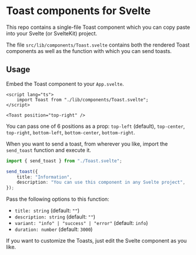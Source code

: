 # Toast components for Svelte

This repo contains a single-file Toast component which you can copy paste into your Svelte (or SvelteKit) project.

The file `src/lib/components/Toast.svelte` contains both the rendered Toast components as well as the function with which you can send toasts.

## Usage

Embed the Toast component to your `App.svelte`.

```svelte
<script lang="ts">
	import Toast from "./lib/components/Toast.svelte";
</script>

<Toast position="top-right" />
```

You can pass one of 6 positions as a prop: `top-left` (default), `top-center`, `top-right`, `bottom-left`, `bottom-center`, `bottom-right`.

When you want to send a toast, from wherever you like, import the `send_toast` function and execute it.

```typescript
import { send_toast } from "./Toast.svelte";

send_toast({
	title: "Information",
	description: "You can use this component in any Svelte project",
});
```

Pass the following options to this function:

-   `title: string` (default: `""`)
-   `description: string` (default: `""`)
-   `variant: "info" | "success" | "error"` (default: `info`)
-   `duration: number` (default: `3000`)

If you want to customize the Toasts, just edit the Svelte component as you like.

